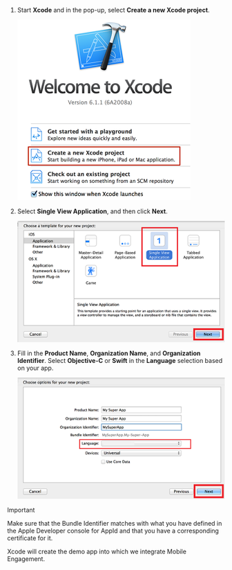 1. Start **Xcode** and in the pop-up, select **Create a new Xcode project**.
   
    ![](./media/mobile-engagement-create-new-ios-app/xcode-new-project.png)
2. Select **Single View Application**, and then click **Next**.
   
    ![](./media/mobile-engagement-create-new-ios-app/xcode-simple-view.png)
3. Fill in the **Product Name**, **Organization Name**, and **Organization Identifier**. Select **Objective-C** or **Swift** in the **Language** selection based on your app.
   
    ![](./media/mobile-engagement-create-new-ios-app/xcode-project-props.png)

> [!IMPORTANT]
> Make sure that the Bundle Identifier matches with what you have defined in the Apple Developer console for AppId and that you have a corresponding certificate for it. 
> 
> 

Xcode will create the demo app into which we integrate Mobile Engagement.

<!--HONumber=Sep16_HO4-->


